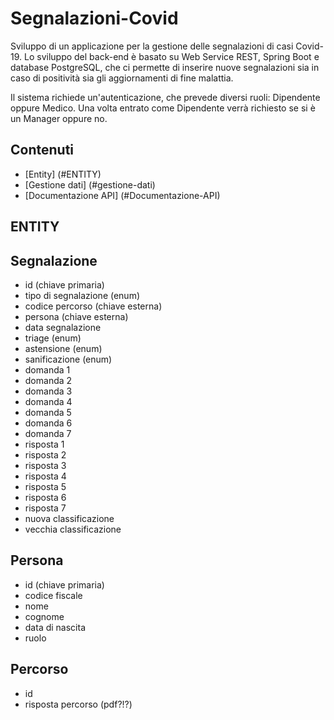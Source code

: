 # Segnalazioni-Covid
Sviluppo di un applicazione per la gestione delle segnalazioni di casi Covid-19.
Lo sviluppo del back-end è basato su Web Service REST, Spring Boot e database PostgreSQL, che ci permette di inserire nuove segnalazioni sia in caso di positività sia gli aggiornamenti di fine malattia.

Il sistema richiede un'autenticazione, che prevede diversi ruoli: Dipendente oppure Medico. Una volta entrato come Dipendente verrà richiesto se si è un Manager oppure no.

## Contenuti
- [Entity] (#ENTITY)
- [Gestione dati] (#gestione-dati)
- [Documentazione API] (#Documentazione-API)

## ENTITY
## Segnalazione
- id (chiave primaria)
- tipo di segnalazione (enum)
- codice percorso (chiave esterna)
- persona (chiave esterna)
- data segnalazione
- triage (enum)
- astensione (enum)
- sanificazione (enum)
- domanda 1
- domanda 2
- domanda 3
- domanda 4
- domanda 5 
- domanda 6
- domanda 7
- risposta 1
- risposta 2
- risposta 3
- risposta 4
- risposta 5
- risposta 6
- risposta 7
- nuova classificazione
- vecchia classificazione

## Persona
- id (chiave primaria)
- codice fiscale
- nome
- cognome
- data di nascita
- ruolo

## Percorso
- id
- risposta percorso (pdf?!?)

